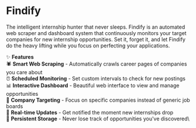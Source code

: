 # Findify
The intelligent internship hunter that never sleeps.
Findify is an automated web scraper and dashboard system that continuously monitors your target companies for new internship opportunities. Set it, forget it, and let Findify do the heavy lifting while you focus on perfecting your applications.

✨ **Features**\
🕷️ **Smart Web Scraping** - Automatically crawls career pages of companies you care about\
⏰ **Scheduled Monitoring** - Set custom intervals to check for new postings\
📊 **Interactive Dashboard** - Beautiful web interface to view and manage opportunities\
🎯 **Company Targeting** - Focus on specific companies instead of generic job boards\
🔔 **Real-time Updates** - Get notified the moment new internships drop\
💾 **Persistent Storage** - Never lose track of opportunities you've discovered\
